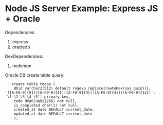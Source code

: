 # Node JS Server Example: Express JS + Oracle

Dependencies:

1. express
2. oracledb

DevDependencies:

1. nodemon

Oracle DB create table query:

```
   create table todos (
    dbid varchar2(512) default regexp_replace(rawtohex(sys_guid()), '([A-F0-9]{8})([A-F0-9]{4})([A-F0-9]{4})([A-F0-9]{4})([A-F0-9]{12})', '\1-\2-\3-\4-\5') primary key,
    todo NVARCHAR2(256) not null,
    is_completed char(1) not null,
    created_at date DEFAULT current_date,
    updated_at date DEFAULT current_date
    );
```
